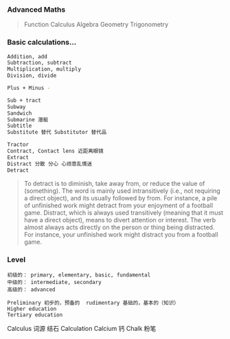 ### Advanced Maths 

> Function  Calculus  Algebra  Geometry  Trigonometry

### Basic calculations...
```bash
Addition, add
Subtraction, subtract
Multiplication, multiply
Division, divide

Plus + Minus -

Sub + tract
Subway
Sandwich
Submarine 潜艇
Subtitle
Substitute 替代 Substitutor 替代品

Tractor
Contract, Contact lens 近距离眼镜
Extract
Distract 分散 分心 心烦意乱情迷
Detract

```

> To detract is to diminish, take away from, or reduce the value of (something). The word is mainly used intransitively (i.e., not requiring a direct object), and its usually followed by from. For instance, a pile of unfinished work might detract from your enjoyment of a football game. Distract, which is always used transitively (meaning that it must have a direct object), means to divert attention or interest. The verb almost always acts directly on the person or thing being distracted. For instance, your unfinished work might distract you from a football game.

### Level
```
初级的： primary, elementary, basic, fundamental
中级的： intermediate, secondary
高级的： advanced

Preliminary 初步的，预备的  rudimentary 基础的，基本的（知识）
Higher education
Tertiary education
```


Calculus 词源 结石
Calculation
Calcium 钙
Chalk 粉笔
```
